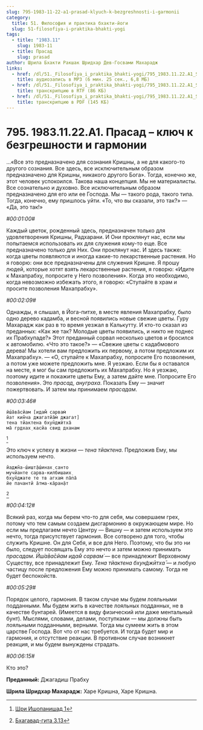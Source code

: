 ```yaml
---
slug: 795-1983-11-22-a1-prasad-klyuch-k-bezgreshnosti-i-garmonii
category:
  title: 51. Философия и практика бхакти-йоги
  slug: 51-filosofiya-i-praktika-bhakti-yogi
tags:
  - title: "1983.11"
    slug: 1983-11
  - title: Прасад
    slug: prasad
author: Шрила Бхакти Ракшак Шридхар Дев-Госвами Махарадж
links:
  - href: /dl/51._Filosofiya_i_praktika_bhakti-yogi/795_1983.11.22.A1_SridharMj_Prasad--kljuch_k_bezgreshnosti_i_garmonii.mp3
    title: аудиозапись в MP3 (6 мин. 25 сек., 6,8 МБ)
  - href: /dl/51._Filosofiya_i_praktika_bhakti-yogi/795_1983.11.22.A1_SridharMj_Prasad--kljuch_k_bezgreshnosti_i_garmonii.rtf
    title: транскрипцию в RTF (86 КБ)
  - href: /dl/51._Filosofiya_i_praktika_bhakti-yogi/795_1983.11.22.A1_SridharMj_Prasad--kljuch_k_bezgreshnosti_i_garmonii.pdf
    title: транскрипцию в PDF (145 КБ)
---
```


# 795. 1983.11.22.A1. Прасад – ключ к безгрешности и гармонии

…«Все это предназначено для сознания Кришны, а не для какого-то другого сознания. Все здесь, все исключительным образом предназначено для Кришны, никакого другого Бога». Тогда, конечно же, этот человек успокоился. Такова наша концепция. Мы не материалисты. Все сознательно и духовно. Все исключительным образом предназначено для его или ее Господа. Мы — такого рода, такого типа. Тогда, конечно, ему пришлось уйти. «То, что вы сказали, это так?» — «Да, это так!»

*#00:01:00#*

Каждый цветок, рожденный здесь, предназначен только для удовлетворения Кришны, Радхарани. И Они проклянут нас, если мы попытаемся использовать их для служения кому-то еще. Все предназначено только для Них. Они проклянут нас. И здесь также: когда цветы появляются и иногда какие-то лекарственные растения. Но я говорю: они все предназначены для служения Кришне. Я прошу людей, которые хотят взять лекарственные растения, я говорю: «Идите к Махапрабху, попросите у Него позволения». Когда это необходимо, когда невозможно избежать этого, я говорю: «Ступайте в храм и просите позволения Махапрабху».

*#00:02:09#*

Однажды, я слышал, в Йога-питхе, в месте явления Махапрабху, было одно дерево кадамба, и весной появились новые свежие цветы. Гуру Махарадж как раз в то время уезжал в Калькутту. И кто-то сказал из преданных: «Как же так? Молодые цветы появились, и никто не поднес их Прабхупаде?» Этот преданный сорвал несколько цветов и бросился к автомобилю. «Что это такое?» — «Свежие цветы с кадабмового дерева! Мы хотели вам предложить их первому, а потом предложим их Махапрабху». — «О, ступайте к Махапрабху, попросите Его позволения, а потом уже можете предложить мне. Я уезжаю. Если бы я оставался на месте, я мог бы сам предложить их Махапрабху. Но я уезжаю, поэтому идите и покажите цветы Ему, а затем дайте мне. Попросите Его позволения». Это *прасад*, *ануграха*. Показать Ему — значит пожертвовать. И затем мы принимаем *прасадам*.

*#00:03:46#*

    ӣш́а̄ва̄сйам [идам̐ сарвам̇
    йат кин̃ча джагатйа̄м̇ джагат]
    тена тйактена бхун̃джӣтха̄
    ма̄ гр̣дхах̣ касйа свид дханам
[^_ftn1]

Это ключ к успеху в жизни — *тена тйактена.* Предложив Ему, мы используем нечто.

    йаджн̃а-ш́ишт̣а̄ш́инах̣ санто
    мучйанте сарва-килбишаих̣
    бхун̃джате те тв агхам̇ па̄па̄
    йе пачантй а̄тма-ка̄ран̣а̄т
[^_ftn2]

*#00:04:12#*

Всякий раз, когда мы берем что-то для себя, мы совершаем грех, потому что тем самым создаем дисгармонию в окружающем мире. Но если мы предлагаем нечто Центру — Вишну — и затем используем это нечто, тогда присутствует гармония. Все сотворено для того, чтобы служить Кришне. Он для Себя, и все для Него. Поэтому, что бы это ни было, следует посвящать Ему это нечто и затем можно принимать *прасадам*. *Ӣш́а̄ва̄сйам идам̐ сарвам̇* — все принадлежит Верховному Существу, все принадлежит Ему. *Тена тйактена бхун̃джӣтха̄* — и любую частицу после предложения Ему можно принимать самому. Тогда не будет беспокойств.

*#00:05:29#*

Порядок целого, гармония. В таком случае мы будем лояльными подданными. Мы будем жить в качестве лояльных подданных, не в качестве бунтарей. (Имеется в виду физический или даже ментальный бунт). Мыслями, словами, делами, поступками — мы должны быть лояльными подданными, верными. Тогда мы сумеем жить в этом царстве Господа. Вот что от нас требуется. И тогда будет мир и гармония, и отсутствие реакции. В противном случае возникнет реакция, и мы будем вынуждены страдать.

*#00:06:15#*

Кто это?

**Преданный:** Джагадиш Прабху

**Шрила Шридхар Махарадж:** Харе Кришна, Харе Кришна.



[^_ftn1]: [Шри Ишопанишад 1](../notes/shri-ishopanishad/shri-ishopanishad-1.md)

[^_ftn2]: [Бхагавад-гита 3.13](../notes/bhagavad-gita/bhagavad-gita-3-13.md)
